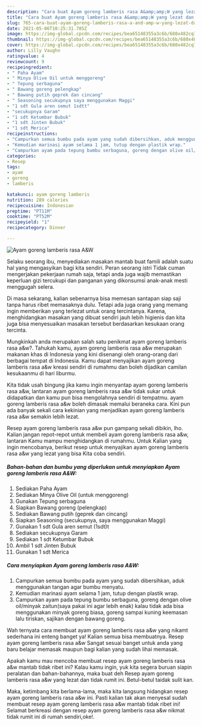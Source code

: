 ```yaml
---
description: "Cara buat Ayam goreng lamberis rasa A&amp;amp;W yang lezat dan Mudah Dibuat"
title: "Cara buat Ayam goreng lamberis rasa A&amp;amp;W yang lezat dan Mudah Dibuat"
slug: 765-cara-buat-ayam-goreng-lamberis-rasa-a-and-amp-w-yang-lezat-dan-mudah-dibuat
date: 2021-05-06T10:25:31.785Z
image: https://img-global.cpcdn.com/recipes/bea65148355a3c6b/680x482cq70/ayam-goreng-lamberis-rasa-aw-foto-resep-utama.jpg
thumbnail: https://img-global.cpcdn.com/recipes/bea65148355a3c6b/680x482cq70/ayam-goreng-lamberis-rasa-aw-foto-resep-utama.jpg
cover: https://img-global.cpcdn.com/recipes/bea65148355a3c6b/680x482cq70/ayam-goreng-lamberis-rasa-aw-foto-resep-utama.jpg
author: Lilly Vaughn
ratingvalue: 4
reviewcount: 9
recipeingredient:
- " Paha Ayam"
- " Minya Olive Oil untuk menggoreng"
- " Tepung serbaguna"
- " Bawang goreng pelengkap"
- " Bawang putih geprek dan cincang"
- " Seasoning secukupnya saya menggunakan Maggi"
- "1 sdt Gula aren semut 1sdtt"
- "secukupnya Garam"
- "1 sdt Ketumbar Bubuk"
- "1 sdt Jinten Bubuk"
- "1 sdt Merica"
recipeinstructions:
- "Campurkan semua bumbu pada ayam yang sudah dibersihkan, aduk menggunakan tangan agar bumbu menyatu."
- "Kemudian marinasi ayam selama 1 jam, tutup dengan plastik wrap."
- "Campurkan ayam pada tepung bumbu serbaguna, goreng dengan olive oil/minyak zaitun(saya pakai ini agar lebih enak) kalau tidak ada bisa menggunakan minyak goreng biasa, goreng sampai kuning keemasan lalu tiriskan, sajikan dengan bawang goreng."
categories:
- Resep
tags:
- ayam
- goreng
- lamberis

katakunci: ayam goreng lamberis 
nutrition: 289 calories
recipecuisine: Indonesian
preptime: "PT11M"
cooktime: "PT52M"
recipeyield: "1"
recipecategory: Dinner

---
```



![Ayam goreng lamberis rasa A&amp;W](https://img-global.cpcdn.com/recipes/bea65148355a3c6b/680x482cq70/ayam-goreng-lamberis-rasa-aw-foto-resep-utama.jpg)

Selaku seorang ibu, menyediakan masakan mantab buat famili adalah suatu hal yang mengasyikan bagi kita sendiri. Peran seorang istri Tidak cuman mengerjakan pekerjaan rumah saja, tetapi anda juga wajib memastikan keperluan gizi tercukupi dan panganan yang dikonsumsi anak-anak mesti menggugah selera.

Di masa  sekarang, kalian sebenarnya bisa memesan santapan siap saji tanpa harus ribet memasaknya dulu. Tetapi ada juga orang yang memang ingin memberikan yang terlezat untuk orang tercintanya. Karena, menghidangkan masakan yang dibuat sendiri jauh lebih higienis dan kita juga bisa menyesuaikan masakan tersebut berdasarkan kesukaan orang tercinta. 



Mungkinkah anda merupakan salah satu penikmat ayam goreng lamberis rasa a&amp;w?. Tahukah kamu, ayam goreng lamberis rasa a&amp;w merupakan makanan khas di Indonesia yang kini disenangi oleh orang-orang dari berbagai tempat di Indonesia. Kamu dapat menyajikan ayam goreng lamberis rasa a&amp;w kreasi sendiri di rumahmu dan boleh dijadikan camilan kesukaanmu di hari liburmu.

Kita tidak usah bingung jika kamu ingin menyantap ayam goreng lamberis rasa a&amp;w, lantaran ayam goreng lamberis rasa a&amp;w tidak sukar untuk didapatkan dan kamu pun bisa mengolahnya sendiri di tempatmu. ayam goreng lamberis rasa a&amp;w boleh dimasak memalui beraneka cara. Kini pun ada banyak sekali cara kekinian yang menjadikan ayam goreng lamberis rasa a&amp;w semakin lebih lezat.

Resep ayam goreng lamberis rasa a&amp;w pun gampang sekali dibikin, lho. Kalian jangan repot-repot untuk membeli ayam goreng lamberis rasa a&amp;w, lantaran Kamu mampu menghidangkan di rumahmu. Untuk Kalian yang ingin mencobanya, berikut resep untuk menyajikan ayam goreng lamberis rasa a&amp;w yang lezat yang bisa Kita coba sendiri.

<!--inarticleads1-->

##### Bahan-bahan dan bumbu yang diperlukan untuk menyiapkan Ayam goreng lamberis rasa A&amp;W:

1. Sediakan  Paha Ayam
1. Sediakan  Minya Olive Oil (untuk menggoreng)
1. Gunakan  Tepung serbaguna
1. Siapkan  Bawang goreng (pelengkap)
1. Sediakan  Bawang putih (geprek dan cincang)
1. Siapkan  Seasoning (secukupnya, saya menggunakan Maggi)
1. Gunakan 1 sdt Gula aren semut (1sdt)t
1. Sediakan secukupnya Garam
1. Sediakan 1 sdt Ketumbar Bubuk
1. Ambil 1 sdt Jinten Bubuk
1. Gunakan 1 sdt Merica




<!--inarticleads2-->

##### Cara menyiapkan Ayam goreng lamberis rasa A&amp;W:

1. Campurkan semua bumbu pada ayam yang sudah dibersihkan, aduk menggunakan tangan agar bumbu menyatu.
1. Kemudian marinasi ayam selama 1 jam, tutup dengan plastik wrap.
1. Campurkan ayam pada tepung bumbu serbaguna, goreng dengan olive oil/minyak zaitun(saya pakai ini agar lebih enak) kalau tidak ada bisa menggunakan minyak goreng biasa, goreng sampai kuning keemasan lalu tiriskan, sajikan dengan bawang goreng.




Wah ternyata cara membuat ayam goreng lamberis rasa a&amp;w yang nikamt sederhana ini enteng banget ya! Kalian semua bisa membuatnya. Resep ayam goreng lamberis rasa a&amp;w Sangat sesuai banget untuk anda yang baru belajar memasak maupun bagi kalian yang sudah lihai memasak.

Apakah kamu mau mencoba membuat resep ayam goreng lamberis rasa a&amp;w mantab tidak ribet ini? Kalau kamu ingin, yuk kita segera buruan siapin peralatan dan bahan-bahannya, maka buat deh Resep ayam goreng lamberis rasa a&amp;w yang lezat dan tidak rumit ini. Betul-betul taidak sulit kan. 

Maka, ketimbang kita berlama-lama, maka kita langsung hidangkan resep ayam goreng lamberis rasa a&amp;w ini. Pasti kalian tak akan menyesal sudah membuat resep ayam goreng lamberis rasa a&amp;w mantab tidak ribet ini! Selamat berkreasi dengan resep ayam goreng lamberis rasa a&amp;w nikmat tidak rumit ini di rumah sendiri,oke!.


